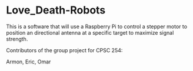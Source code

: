 # Love_Death-Robots

This is a software that will use a Raspberry Pi to control a stepper motor to position an directional antenna at a specific 
target to maximize signal strength.

Contributors of the group project for CPSC 254:

Armon, Eric, Omar
